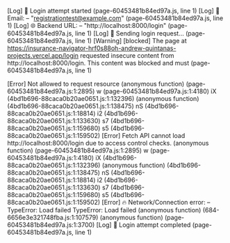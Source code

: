 [Log] 🔐 Login attempt started (page-60453481b84ed97a.js, line 1)
[Log] 📧 Email: – "registrationtest@example.com" (page-60453481b84ed97a.js, line 1)
[Log] 🌐 Backend URL: – "http://localhost:8000/login" (page-60453481b84ed97a.js, line 1)
[Log] 🚀 Sending login request... (page-60453481b84ed97a.js, line 1)
[Warning] [blocked] The page at https://insurance-navigator-hrf0s88oh-andrew-quintanas-projects.vercel.app/login requested insecure content from http://localhost:8000/login. This content was blocked and must (page-60453481b84ed97a.js, line 1)

[Error] Not allowed to request resource
	(anonymous function) (page-60453481b84ed97a.js:1:2895)
	w (page-60453481b84ed97a.js:1:4180)
	iX (4bd1b696-88caca0b20ae0651.js:1:132396)
	(anonymous function) (4bd1b696-88caca0b20ae0651.js:1:138475)
	nS (4bd1b696-88caca0b20ae0651.js:1:18814)
	i2 (4bd1b696-88caca0b20ae0651.js:1:133630)
	s7 (4bd1b696-88caca0b20ae0651.js:1:159680)
	s5 (4bd1b696-88caca0b20ae0651.js:1:159502)
[Error] Fetch API cannot load http://localhost:8000/login due to access control checks.
	(anonymous function) (page-60453481b84ed97a.js:1:2895)
	w (page-60453481b84ed97a.js:1:4180)
	iX (4bd1b696-88caca0b20ae0651.js:1:132396)
	(anonymous function) (4bd1b696-88caca0b20ae0651.js:1:138475)
	nS (4bd1b696-88caca0b20ae0651.js:1:18814)
	i2 (4bd1b696-88caca0b20ae0651.js:1:133630)
	s7 (4bd1b696-88caca0b20ae0651.js:1:159680)
	s5 (4bd1b696-88caca0b20ae0651.js:1:159502)
[Error] 🔥 Network/Connection error: – TypeError: Load failed
TypeError: Load failed
	(anonymous function) (684-6656e3e321748fba.js:1:107579)
	(anonymous function) (page-60453481b84ed97a.js:1:3700)
[Log] 🏁 Login attempt completed (page-60453481b84ed97a.js, line 1)